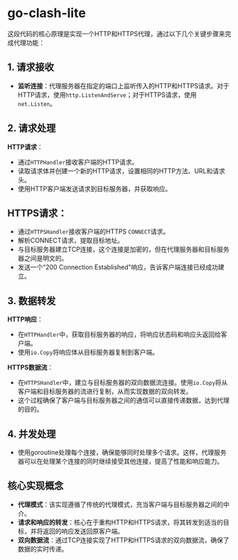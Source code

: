 # go-clash-lite
这段代码的核心原理是实现一个HTTP和HTTPS代理，通过以下几个关键步骤来完成代理功能：

## 1. **请求接收**
- **监听连接**：代理服务器在指定的端口上监听传入的HTTP和HTTPS请求。对于HTTP请求，使用`http.ListenAndServe`；对于HTTPS请求，使用`net.Listen`。
## 2. **请求处理**
**HTTP请求**：

- 通过`HTTPHandler`接收客户端的HTTP请求。
- 读取请求体并创建一个新的HTTP请求，设置相同的HTTP方法、URL和请求头。
- 使用HTTP客户端发送请求到目标服务器，并获取响应。

## **HTTPS请求**：

- 通过`HTTPSHandler`接收客户端的HTTPS `CONNECT`请求。
- 解析CONNECT请求，提取目标地址。
- 与目标服务器建立TCP连接，这个连接是加密的，但在代理服务器和目标服务器之间是明文的。
- 发送一个“200 Connection Established”响应，告诉客户端连接已经成功建立。

## 3. **数据转发**
**HTTP响应**：

- 在`HTTPHandler`中，获取目标服务器的响应，将响应状态码和响应头返回给客户端。
- 使用`io.Copy`将响应体从目标服务器复制到客户端。

**HTTPS数据流**：
- 在`HTTPSHandler`中，建立与目标服务器的双向数据流连接。使用`io.Copy`将从客户端和目标服务器的流进行复制，从而实现数据的双向转发。
- 这个过程确保了客户端与目标服务器之间的通信可以直接传递数据，达到代理的目的。

## 4. **并发处理**
- 使用goroutine处理每个连接，确保能够同时处理多个请求。这样，代理服务器可以在处理某个连接的同时继续接受其他连接，提高了性能和响应能力。

## 核心实现概念
- **代理模式**：该实现遵循了传统的代理模式，充当客户端与目标服务器之间的中介。
- **请求和响应的转发**：核心在于重构HTTP和HTTPS请求，将其转发到适当的目标，并将返回的响应发送回原客户端。
- **双向数据流**：通过TCP连接实现了HTTP和HTTPS请求的双向数据流，确保了数据的实时传递。

